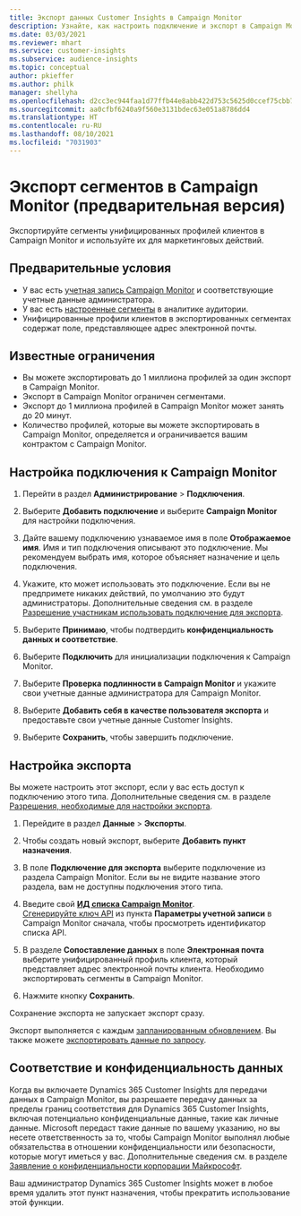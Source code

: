 ```yaml
---
title: Экспорт данных Customer Insights в Campaign Monitor
description: Узнайте, как настроить подключение и экспорт в Campaign Monitor.
ms.date: 03/03/2021
ms.reviewer: mhart
ms.service: customer-insights
ms.subservice: audience-insights
ms.topic: conceptual
author: pkieffer
ms.author: philk
manager: shellyha
ms.openlocfilehash: d2cc3ec944faa1d77ffb44e8abb422d753c5625d0ccef75cbb7efb14cb7c3741
ms.sourcegitcommit: aa0cfbf6240a9f560e3131bdec63e051a8786dd4
ms.translationtype: HT
ms.contentlocale: ru-RU
ms.lasthandoff: 08/10/2021
ms.locfileid: "7031903"
---
```

# <a name="export-segments-to-campaign-monitor-preview"></a>Экспорт сегментов в Campaign Monitor (предварительная версия)

Экспортируйте сегменты унифицированных профилей клиентов в Campaign Monitor и используйте их для маркетинговых действий.

## <a name="prerequisites"></a>Предварительные условия

-   У вас есть [учетная запись Campaign Monitor](https://www.campaignmonitor.com/) и соответствующие учетные данные администратора.
-   У вас есть [настроенные сегменты](segments.md) в аналитике аудитории.
-   Унифицированные профили клиентов в экспортированных сегментах содержат поле, представляющее адрес электронной почты.

## <a name="known-limitations"></a>Известные ограничения

- Вы можете экспортировать до 1 миллиона профилей за один экспорт в Campaign Monitor.
- Экспорт в Campaign Monitor ограничен сегментами.
- Экспорт до 1 миллиона профилей в Campaign Monitor может занять до 20 минут. 
- Количество профилей, которые вы можете экспортировать в Campaign Monitor, определяется и ограничивается вашим контрактом с Campaign Monitor.

## <a name="set-up-connection-to-campaign-monitor"></a>Настройка подключения к Campaign Monitor

1. Перейти в раздел **Администрирование** > **Подключения**.

1. Выберите **Добавить подключение** и выберите **Campaign Monitor** для настройки подключения.

1. Дайте вашему подключению узнаваемое имя в поле **Отображаемое имя**. Имя и тип подключения описывают это подключение. Мы рекомендуем выбрать имя, которое объясняет назначение и цель подключения.

1. Укажите, кто может использовать это подключение. Если вы не предпримете никаких действий, по умолчанию это будут администраторы. Дополнительные сведения см. в разделе [Разрешение участникам использовать подключение для экспорта](connections.md#allow-contributors-to-use-a-connection-for-exports).

1. Выберите **Принимаю**, чтобы подтвердить **конфиденциальность данных и соответствие**.

1. Выберите **Подключить** для инициализации подключения к Campaign Monitor.

1. Выберите **Проверка подлинности в Campaign Monitor** и укажите свои учетные данные администратора для Campaign Monitor.

1. Выберите **Добавить себя в качестве пользователя экспорта** и предоставьте свои учетные данные Customer Insights.

1. Выберите **Сохранить**, чтобы завершить подключение.

## <a name="configure-an-export"></a>Настройка экспорта

Вы можете настроить этот экспорт, если у вас есть доступ к подключению этого типа. Дополнительные сведения см. в разделе [Разрешения, необходимые для настройки экспорта](export-destinations.md#set-up-a-new-export).

1. Перейдите в раздел **Данные** > **Экспорты**.

1. Чтобы создать новый экспорт, выберите **Добавить пункт назначения**.

1. В поле **Подключение для экспорта** выберите подключение из раздела Campaign Monitor. Если вы не видите название этого раздела, вам не доступны подключения этого типа.

1. Введите свой [**ИД списка Campaign Monitor**](https://www.campaignmonitor.com/api/getting-started/#your-list-id).    
   [Сгенерируйте ключ API](https://www.campaignmonitor.com/api/getting-started/) из пункта **Параметры учетной записи** в Campaign Monitor сначала, чтобы просмотреть идентификатор списка API.  

3. В разделе **Сопоставление данных** в поле **Электронная почта** выберите унифицированный профиль клиента, который представляет адрес электронной почты клиента. Необходимо экспортировать сегменты в Campaign Monitor.

1. Нажмите кнопку **Сохранить**.

Сохранение экспорта не запускает экспорт сразу.

Экспорт выполняется с каждым [запланированным обновлением](system.md#schedule-tab). Вы также можете [экспортировать данные по запросу](export-destinations.md#run-exports-on-demand). 


## <a name="data-privacy-and-compliance"></a>Соответствие и конфиденциальность данных

Когда вы включаете Dynamics 365 Customer Insights для передачи данных в Campaign Monitor, вы разрешаете передачу данных за пределы границ соответствия для Dynamics 365 Customer Insights, включая потенциально конфиденциальные данные, такие как личные данные. Microsoft передаст такие данные по вашему указанию, но вы несете ответственность за то, чтобы Campaign Monitor выполнял любые обязательства в отношении конфиденциальности или безопасности, которые могут иметься у вас. Дополнительные сведения см. в разделе [Заявление о конфиденциальности корпорации Майкрософт](https://go.microsoft.com/fwlink/?linkid=396732).

Ваш администратор Dynamics 365 Customer Insights может в любое время удалить этот пункт назначения, чтобы прекратить использование этой функции.
